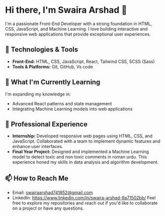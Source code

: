 # Hi there, I'm Swaira Arshad 👋

I'm a passionate Front-End Developer with a strong foundation in HTML, CSS, JavaScript, and Machine Learning. I love building interactive and responsive web applications that provide exceptional user experiences.

## 🔧 Technologies & Tools

- **Front-End:** HTML, CSS, JavaScript, React, Tailwind CSS, SCSS (Sass)
- **Tools & Platforms:** Git, GitHub, Vs code

## 🌱 What I'm Currently Learning

I'm expanding my knowledge in:

- Advanced React patterns and state management
- Integrating Machine Learning models into web applications

## 💼 Professional Experience

- **Internship:** Developed responsive web pages using HTML, CSS, and JavaScript. Collaborated with a team to implement dynamic features and enhance user interfaces.
- **Final Year Project:** Designed and implemented a Machine Learning model to detect toxic and non toxic comments in roman urdu. This experience honed my skills in data analysis and algorithm development.

## 📫 How to Reach Me

- Email: swairaarshad741852@gmail.com
- LinkedIn: https://www.linkedin.com/in/swaira-arshad-9a71502bb/
Feel free to explore my repositories and reach out if you'd like to collaborate on a project or have any questions.
